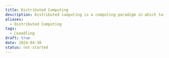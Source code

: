 ```yaml
---
title: Distributed Computing
description: Distributed computing is a computing paradigm in which tasks are divided among multiple computers or nodes within a network, enabling parallel processing and scalability, and facilitating the execution of complex computations and data processing tasks across distributed systems.
aliases:
  - Distributed Computing
tags:
  - 🌱seedling
draft: true
date: 2024-04-30
status: not-started
---
```

